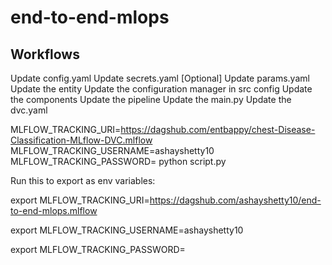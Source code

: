 # end-to-end-mlops
## Workflows
Update config.yaml
Update secrets.yaml [Optional]
Update params.yaml
Update the entity
Update the configuration manager in src config
Update the components
Update the pipeline
Update the main.py
Update the dvc.yaml

MLFLOW_TRACKING_URI=https://dagshub.com/entbappy/chest-Disease-Classification-MLflow-DVC.mlflow
MLFLOW_TRACKING_USERNAME=ashayshetty10 
MLFLOW_TRACKING_PASSWORD=
python script.py

Run this to export as env variables:

export MLFLOW_TRACKING_URI=https://dagshub.com/ashayshetty10/end-to-end-mlops.mlflow

export MLFLOW_TRACKING_USERNAME=ashayshetty10 

export MLFLOW_TRACKING_PASSWORD=
